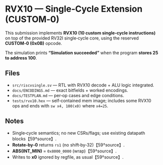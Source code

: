 # RVX10 — Single‑Cycle Extension (CUSTOM‑0)

This submission implements **RVX10 (10 custom single‑cycle instructions)** on top of the provided RV32I single‑cycle core, using the reserved **CUSTOM‑0 (0x0B)** opcode.


The simulation prints **“Simulation succeeded”** when the program **stores 25 to address 100**.

## Files
- `src/riscvsingle.sv` — RTL with RVX10 decode + ALU logic integrated.
- `docs/ENCODINGS.md` — exact bitfields + worked encodings.
- `docs/TESTPLAN.md` — per‑op cases and edge conditions.
- `tests/rvx10.hex` — self‑contained mem image; includes some RVX10 ops and ends with `sw x4, 100(x0)` where `x4=25`.

## Notes
- Single‑cycle semantics; no new CSRs/flags; use existing datapath blocks【59†source】.
- **Rotate‑by‑0** returns `rs1` (no shift‑by‑32)【59†source】.
- **ABS(INT_MIN)** = `0x8000_0000` (wrap)【59†source】.
- Writes to **x0** ignored by regfile, as usual【59†source】.
